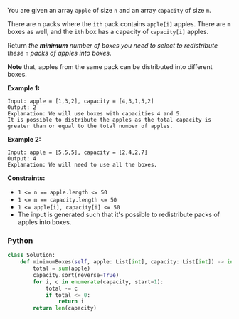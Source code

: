 You are given an array  `apple`  of size  `n`  and an array  `capacity`  of size  `m`.

There are  `n`  packs where the  `ith`  pack contains  `apple[i]`  apples. There are  `m`  boxes as well, and the  `ith`  box has a capacity of  `capacity[i]`  apples.

Return  _the  **minimum**  number of boxes you need to select to redistribute these_ `n` _packs of apples into boxes_.

**Note**  that, apples from the same pack can be distributed into different boxes.

**Example 1:**
```
Input: apple = [1,3,2], capacity = [4,3,1,5,2]
Output: 2
Explanation: We will use boxes with capacities 4 and 5.
It is possible to distribute the apples as the total capacity is greater than or equal to the total number of apples.
```

**Example 2:**
```
Input: apple = [5,5,5], capacity = [2,4,2,7]
Output: 4
Explanation: We will need to use all the boxes.
```

**Constraints:**

-   `1 <= n == apple.length <= 50`
-   `1 <= m == capacity.length <= 50`
-   `1 <= apple[i], capacity[i] <= 50`
-   The input is generated such that it's possible to redistribute packs of apples into boxes.


### Python
```python
class Solution:
    def minimumBoxes(self, apple: List[int], capacity: List[int]) -> int:
        total = sum(apple)
        capacity.sort(reverse=True)
        for i, c in enumerate(capacity, start=1):
            total -= c
            if total <= 0:
                return i
        return len(capacity)
```